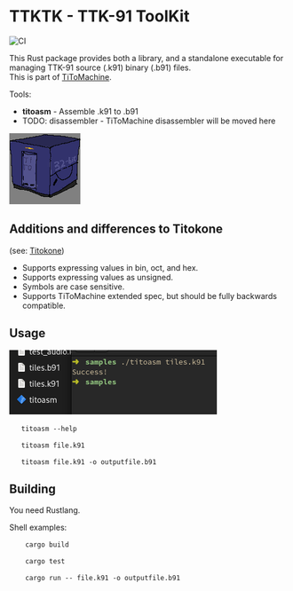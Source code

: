 # TTKTK - TTK-91 ToolKit

![CI](https://github.com/sevonj/ttktk/actions/workflows/main.yml/badge.svg)

This Rust package provides both a library, and a standalone executable for managing TTK-91 source (.k91) binary (.b91) files.  
This is part of [TiToMachine](https://github.com/sevonj/titomachine).

Tools:
- **titoasm** - Assemble .k91 to .b91
-  TODO: disassembler - TiToMachine disassembler will be moved here

![img.png](docs/box.png)

## Additions and differences to Titokone
(see: [Titokone](https://www.cs.helsinki.fi/group/titokone/))
- Supports expressing values in bin, oct, and hex.
- Supports expressing values as unsigned.
- Symbols are case sensitive.
- Supports TiToMachine extended spec, but should be fully backwards compatible.

## Usage
![img.png](docs/example_command.png)
```shell
   titoasm --help
```
```shell
   titoasm file.k91
```
```shell
   titoasm file.k91 -o outputfile.b91
```

## Building
You need Rustlang.

Shell examples:
```shell
    cargo build
```
```shell
    cargo test
```
```shell
    cargo run -- file.k91 -o outputfile.b91
```
